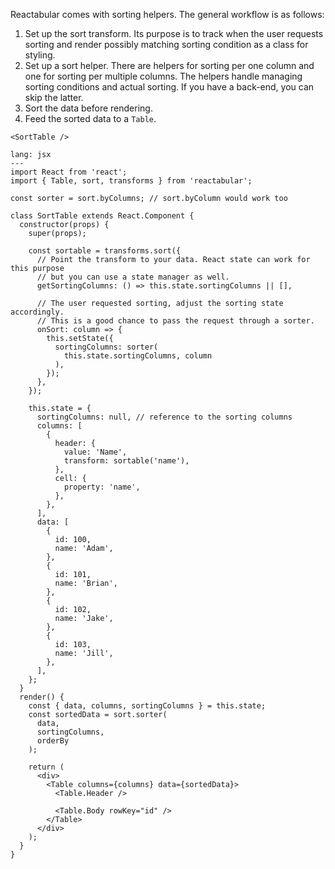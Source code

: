 Reactabular comes with sorting helpers. The general workflow is as follows:

1. Set up the sort transform. Its purpose is to track when the user requests sorting and render possibly matching sorting condition as a class for styling.
2. Set up a sort helper. There are helpers for sorting per one column and one for sorting per multiple columns. The helpers handle managing sorting conditions and actual sorting. If you have a back-end, you can skip the latter.
3. Sort the data before rendering.
4. Feed the sorted data to a `Table`.

```react
<SortTable />
```

```code
lang: jsx
---
import React from 'react';
import { Table, sort, transforms } from 'reactabular';

const sorter = sort.byColumns; // sort.byColumn would work too

class SortTable extends React.Component {
  constructor(props) {
    super(props);

    const sortable = transforms.sort({
      // Point the transform to your data. React state can work for this purpose
      // but you can use a state manager as well.
      getSortingColumns: () => this.state.sortingColumns || [],

      // The user requested sorting, adjust the sorting state accordingly.
      // This is a good chance to pass the request through a sorter.
      onSort: column => {
        this.setState({
          sortingColumns: sorter(
            this.state.sortingColumns, column
          ),
        });
      },
    });

    this.state = {
      sortingColumns: null, // reference to the sorting columns
      columns: [
        {
          header: {
            value: 'Name',
            transform: sortable('name'),
          },
          cell: {
            property: 'name',
          },
        },
      ],
      data: [
        {
          id: 100,
          name: 'Adam',
        },
        {
          id: 101,
          name: 'Brian',
        },
        {
          id: 102,
          name: 'Jake',
        },
        {
          id: 103,
          name: 'Jill',
        },
      ],
    };
  }
  render() {
    const { data, columns, sortingColumns } = this.state;
    const sortedData = sort.sorter(
      data,
      sortingColumns,
      orderBy
    );

    return (
      <div>
        <Table columns={columns} data={sortedData}>
          <Table.Header />

          <Table.Body rowKey="id" />
        </Table>
      </div>
    );
  }
}
```

